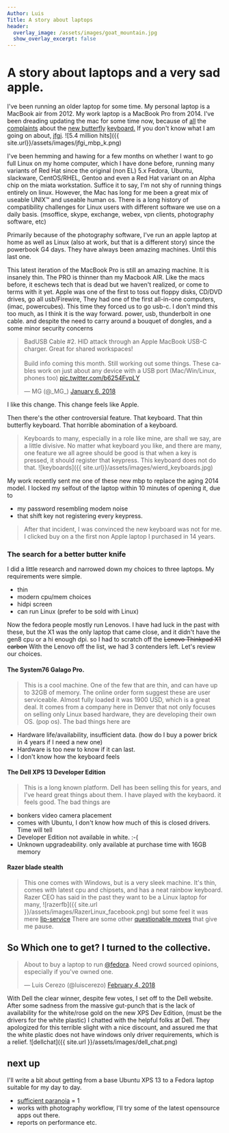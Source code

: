 ```yaml
---
Author: Luis
Title: A story about laptops
header:
  overlay_image: /assets/images/goat_mountain.jpg
  show_overlay_excerpt: false
---
```

# A story about laptops and a very sad apple.

I've been running an older laptop for some time. My personal laptop is a MacBook air from 2012. My work laptop is a MacBook Pro from 2014. I've been dreading updating the mac for some time now, because of [all](https://theoutline.com/post/2402/the-new-macbook-keyboard-is-ruining-my-life?zd=1&zi=ycywnvrm) the [complaints](http://bgr.com/2017/10/19/macbook-pro-2017-keyboard-not-working/) about the [new butterfly](https://www.macrumors.com/2017/02/21/2016-macbook-pro-keyboard-issues/) [keyboard.](https://discussions.apple.com/thread/8106230) If you don't know what I am going on about, [jfgi](http://lmgtfy.com/?q=macbook+pro+keyboard+problems).
![5.4 million hits]({{ site.url}}/assets/images/jfgi_mbp_k.png)

I've been hemming and hawing for a few months on whether I want to go full Linux on my home computer, which I have done before, running many variants of Red Hat since the original (non EL) 5.x Fedora, Ubuntu, slackware, CentOS/RHEL, Gentoo and even a Red Hat variant on an Alpha chip on the miata workstation. Suffice it to say, I'm not shy of running things entirely on linux. However, the Mac has long for me been a great mix of useable UNIX™ and useable human os. There is a long history of compatibility challenges for Linux users with different software we use on a daily basis. (msoffice, skype, exchange, webex, vpn clients, photography software, etc)

Primarily because of the photography software, I've run an apple laptop at home as well as Linux (also at work, but that is a different story) since the powerbook G4 days. They have always been amazing machines. Until this last one.

This latest iteration of the MacBook Pro is still an amazing machine. It is insanely thin. The PRO is thinner than my Macbook AIR. Like the macs before, it eschews tech that is dead but we haven't realized, or come to terms with it yet. Apple was one of the first to toss out floppy disks, CD/DVD drives, go all usb/Firewire, They had one of the first all-in-one computers, (imac, powercubes). This time they forced us to go usb-c. I don't mind this too much, as I think it is the way forward. power, usb, thunderbolt in one cable. and despite the need to carry around a bouquet of dongles, and a some minor security concerns
<blockquote class="twitter-tweet" data-lang="en"><p lang="en" dir="ltr">BadUSB Cable #2. HID attack through an Apple MacBook USB-C charger. Great for shared workspaces!<br><br>Build info coming this month. Still working out some things. These cables work on just about any device with a USB port (Mac/Win/Linux, phones too) <a href="https://t.co/b6254FvpLY">pic.twitter.com/b6254FvpLY</a></p>&mdash; MG (@_MG_) <a href="https://twitter.com/_MG_/status/949684949614907395?ref_src=twsrc%5Etfw">January 6, 2018</a></blockquote>
<script async src="https://platform.twitter.com/widgets.js" charset="utf-8"></script>

 I like this change. This change feels like Apple.

 Then there's the other controversial feature. That keyboard. That thin butterfly keyboard. That horrible abomination of a keyboard.

>Keyboards to many, especially in a role like mine, are shall we say, are a little divisive. No matter what keyboard you like, and there are many, one feature we all agree should be good is that when a key is pressed, it should register that keypress. This keyboard does not do that.
![keyboards]({{ site.url}}/assets/images/wierd_keyboards.jpg)

My work recently sent me one of these new mbp to replace the aging 2014 model. I locked my selfout of the laptop within 10 minutes of opening it, due to
* my password resembling modem noise
* that shift key not registering every keypress.

> After that incident, I was convinced the new keyboard was not for me. I clicked buy on a the first non Apple laptop I purchased in 14 years.

### The search for a better butter knife
I did a little research and narrowed down my choices to three laptops. My requirements were simple.
* thin
* modern cpu/mem choices
* hidpi screen
* can run Linux (prefer to be sold with Linux)

Now the fedora people mostly run Lenovos. I have had luck in the past with these, but the X1 was the only laptop that came close, and it didn't have the gen8 cpu or a hi enough dpi. so I had to scratch off the
~~Lenovo Thinkpad X1 carbon~~
With the Lenovo off the list, we had 3 contenders left. Let's review our choices.

#### The System76 Galago Pro.
> This is a cool machine. One of the few that are thin, and can have up to 32GB of memory. The online order form suggest these are user serviceable.  Almost fully loaded it was 1900 USD, which is a great deal. It comes from a company here in Denver that not only focuses on selling only Linux based hardware, they are developing their own OS. (pop os). The bad things here are
* Hardware life/availability, insufficient data. (how do I buy a power brick in 4 years if I need a new one)
* Hardware is too new to know if it can last.
* I don't know how the keyboard feels

#### The Dell XPS 13 Developer Edition
> This is a long known platform. Dell has been selling this for years, and I've heard great things about them. I have played with the keybaord. it feels good. The bad things are
* bonkers video camera placement
* comes with Ubuntu, I don't know how much of this is closed drivers. Time will tell
* Developer Edition not available in white. :-(
* Unknown upgradeability. only available at purchase time with 16GB memory

#### Razer blade stealth
>This one comes with Windows, but is a very sleek machine. It's thin, comes with latest cpu and chipsets, and has a neat rainbow keyboard. Razer CEO has said in the past they want to be a Linux laptop for many,
![razerfb]({{ site.url }}/assets/images/RazerLinux_facebook.png)
but some feel it was mere [lip-service](https://blogs.gnome.org/hughsie/2018/02/11/razer-doesnt-care-about-linux/) There are some other [questionable moves](https://gizmodo.com/does-razer-know-it-posted-a-racist-meme-1822485212) that give me pause.

## So Which one to get? I turned to the collective.

<blockquote class="twitter-tweet" data-lang="en"><p lang="en" dir="ltr">About to buy a laptop to run <a href="https://twitter.com/fedora?ref_src=twsrc%5Etfw">@fedora</a>. Need crowd sourced opinions, especially if you&#39;ve owned one.</p>&mdash; Luis Cerezo (@luiscerezo) <a href="https://twitter.com/luiscerezo/status/960174615262765057?ref_src=twsrc%5Etfw">February 4, 2018</a></blockquote>
<script async src="https://platform.twitter.com/widgets.js" charset="utf-8"></script>

With Dell the clear winner, despite few votes, I set off to the Dell website. After some sadness from the massive gut-punch that is the lack of availability for the white/rose gold on the new XPS Dev Edition, (must be the drivers for the white plastic) I chatted with the helpful folks at Dell. They apologized for this terrible slight with a nice discount, and assured me that the white plastic does not have windows only driver requirements, which is a relief.
![dellchat]({{ site.url }}/assets/images/dell_chat.png)

## next up

I'll write a bit about getting from a base Ubuntu XPS 13 to a Fedora laptop suitable for my day to day.

* [sufficient paranoia](https://github.com/lfit/itpol/blob/master/linux-workstation-security.md) = 1
* works with photography workflow, I'll try some of the latest opensource apps out there.
* reports on performance etc.
